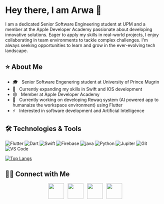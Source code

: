 <h1> Hey there, I am Arwa 👋</h1>
I am a dedicated Senior Software Engineering student at UPM and a member at the Apple Developer Academy passionate about developing innovative solutions. Eager to apply my skills in real-world projects, I enjoy collaborating in team environments to tackle complex challenges. I'm always seeking opportunities to learn and grow in the ever-evolving tech landscape.


<h2> ⭐️ About Me </h2>
 
- 🎓 &nbsp; Senior Software Engenering student at University of Prince Mugrin 
- 🔭 &nbsp; Currently expanding my skills in Swift and IOS development
- 😄 &nbsp; Member at Apple Developer Academy 
- 💼 &nbsp; Currently working on developing Rewaq system (AI powered app to humanaize the workspace environment) using Flutter 
- ⚡ &nbsp; Interested in software development and Artificial Intelligence
  

<h2> 🛠️ Technologies & Tools </h2>

![Flutter](https://img.shields.io/badge/Flutter-02569B?style=for-the-badge&logo=flutter&logoColor=white)
![Dart](https://img.shields.io/badge/Dart-007ACC?style=for-the-badge&logo=dart&logoColor=white)
![Swift](https://img.shields.io/badge/Swift-FA7343?style=for-the-badge&logo=swift&logoColor=white)
![Firebase](https://img.shields.io/badge/Firebase-008000?style=for-the-badge&logo=firebase&logoColor=white)
![java](https://img.shields.io/badge/java-F05032?style=for-the-badge&logo=java&logoColor=white)
![Python](https://img.shields.io/badge/Python-02569B?style=for-the-badge&logo=Python&logoColor=white)
![Jupiter](https://img.shields.io/badge/Jupiter-007ACC?style=for-the-badge&logo=fJupiter&logoColor=white)
![Git](https://img.shields.io/badge/Git-FA7343?style=for-the-badge&logo=git&logoColor=white)
![VS Code](https://img.shields.io/badge/VS%20Code-007ACC?style=for-the-badge&logo=visual-studio-code&logoColor=white)


[![Top Langs](https://github-readme-stats.vercel.app/api/top-langs/?username=trsjmx&layout=compact&text_color=daf7dc&bg_color=151515)](https://github.com/trsjmx/github-readme-stats)



<h2> 🤝🏻 Connect with Me  </h2>

<p align="center">
&nbsp; <a href="https://twitter.com/ArwaBentTawfiq" target="_blank" rel="noopener noreferrer"><img src="https://img.icons8.com/plasticine/100/000000/twitter.png" width="50" /></a>  
&nbsp; <a href="https://www.instagram.com/dr.arwa_tawfiq?igsh=dDFqYXFhaDRidnhk&utm_source=qr" target="_blank" rel="noopener noreferrer"><img src="https://img.icons8.com/plasticine/100/000000/instagram-new.png" width="50" /></a>  
&nbsp; <a href="https://www.linkedin.com/in/arwa-tawfiq-ghilan-b03b0422a/" target="_blank" rel="noopener noreferrer"><img src="https://img.icons8.com/plasticine/100/000000/linkedin.png" width="50" /></a>
&nbsp; <a href="mailto:tawfiq1113gmail.com" target="_blank" rel="noopener noreferrer"><img src="https://img.icons8.com/plasticine/100/000000/gmail.png"  width="50" /></a>
</p>







